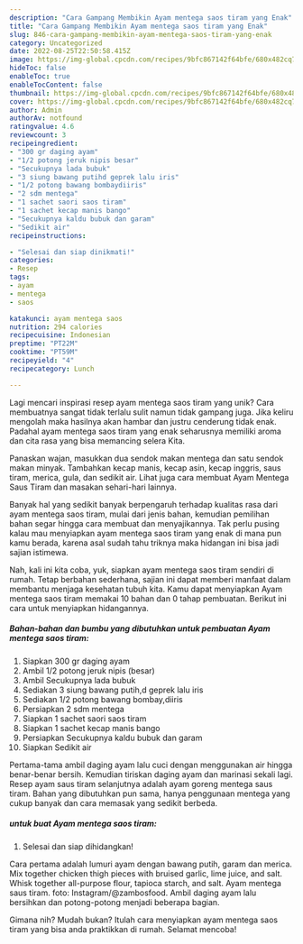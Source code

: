 ```yaml
---
description: "Cara Gampang Membikin Ayam mentega saos tiram yang Enak"
title: "Cara Gampang Membikin Ayam mentega saos tiram yang Enak"
slug: 846-cara-gampang-membikin-ayam-mentega-saos-tiram-yang-enak
category: Uncategorized
date: 2022-08-25T22:50:58.415Z
image: https://img-global.cpcdn.com/recipes/9bfc867142f64bfe/680x482cq70/ayam-mentega-saos-tiram-foto-resep-utama.jpg
hideToc: false
enableToc: true
enableTocContent: false
thumbnail: https://img-global.cpcdn.com/recipes/9bfc867142f64bfe/680x482cq70/ayam-mentega-saos-tiram-foto-resep-utama.jpg
cover: https://img-global.cpcdn.com/recipes/9bfc867142f64bfe/680x482cq70/ayam-mentega-saos-tiram-foto-resep-utama.jpg
author: Admin
authorAv: notfound
ratingvalue: 4.6
reviewcount: 3
recipeingredient:
- "300 gr daging ayam"
- "1/2 potong jeruk nipis besar"
- "Secukupnya lada bubuk"
- "3 siung bawang putihd geprek lalu iris"
- "1/2 potong bawang bombaydiiris"
- "2 sdm mentega"
- "1 sachet saori saos tiram"
- "1 sachet kecap manis bango"
- "Secukupnya kaldu bubuk dan garam"
- "Sedikit air"
recipeinstructions:

- "Selesai dan siap dinikmati!"
categories:
- Resep
tags:
- ayam
- mentega
- saos

katakunci: ayam mentega saos 
nutrition: 294 calories
recipecuisine: Indonesian
preptime: "PT22M"
cooktime: "PT59M"
recipeyield: "4"
recipecategory: Lunch

---
```





Lagi mencari inspirasi resep ayam mentega saos tiram yang unik? Cara membuatnya sangat tidak terlalu sulit namun tidak gampang juga. Jika keliru mengolah maka hasilnya akan hambar dan justru cenderung tidak enak. Padahal ayam mentega saos tiram yang enak seharusnya memiliki aroma dan cita rasa yang bisa memancing selera Kita.





Panaskan wajan, masukkan dua sendok makan mentega dan satu sendok makan minyak. Tambahkan kecap manis, kecap asin, kecap inggris, saus tiram, merica, gula, dan sedikit air. Lihat juga cara membuat Ayam Mentega Saus Tiram dan masakan sehari-hari lainnya.

Banyak hal yang sedikit banyak berpengaruh terhadap kualitas rasa dari ayam mentega saos tiram, mulai dari jenis bahan, kemudian pemilihan bahan segar hingga cara membuat dan menyajikannya. Tak perlu pusing kalau mau menyiapkan ayam mentega saos tiram yang enak di mana pun kamu berada, karena asal sudah tahu triknya maka hidangan ini bisa jadi sajian istimewa.






Nah, kali ini kita coba, yuk, siapkan ayam mentega saos tiram sendiri di rumah. Tetap berbahan sederhana, sajian ini dapat memberi manfaat dalam membantu menjaga kesehatan tubuh kita. Kamu dapat menyiapkan Ayam mentega saos tiram memakai 10 bahan dan 0 tahap pembuatan. Berikut ini cara untuk menyiapkan hidangannya.

<!--inarticleads1-->

##### Bahan-bahan dan bumbu yang dibutuhkan untuk pembuatan Ayam mentega saos tiram:

1. Siapkan 300 gr daging ayam
1. Ambil 1/2 potong jeruk nipis (besar)
1. Ambil Secukupnya lada bubuk
1. Sediakan 3 siung bawang putih,d geprek lalu iris
1. Sediakan 1/2 potong bawang bombay,diiris
1. Persiapkan 2 sdm mentega
1. Siapkan 1 sachet saori saos tiram
1. Siapkan 1 sachet kecap manis bango
1. Persiapkan Secukupnya kaldu bubuk dan garam
1. Siapkan Sedikit air


Pertama-tama ambil daging ayam lalu cuci dengan menggunakan air hingga benar-benar bersih. Kemudian tiriskan daging ayam dan marinasi sekali lagi. Resep ayam saus tiram selanjutnya adalah ayam goreng mentega saus tiram. Bahan yang dibutuhkan pun sama, hanya penggunaan mentega yang cukup banyak dan cara memasak yang sedikit berbeda. 

<!--inarticleads2-->

#####  untuk buat Ayam mentega saos tiram:


1. Selesai dan siap dihidangkan!

Cara pertama adalah lumuri ayam dengan bawang putih, garam dan merica. Mix together chicken thigh pieces with bruised garlic, lime juice, and salt. Whisk together all-purpose flour, tapioca starch, and salt. Ayam mentega saus tiram. foto: Instagram/@zambosfood. Ambil daging ayam lalu bersihkan dan potong-potong menjadi beberapa bagian. 

Gimana nih? Mudah bukan? Itulah cara menyiapkan ayam mentega saos tiram yang bisa anda praktikkan di rumah. Selamat mencoba!
